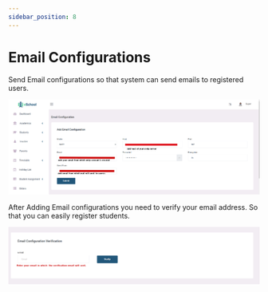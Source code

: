 ```yaml
---
sidebar_position: 8
---
```


# Email Configurations

Send Email configurations so that system can send emails to registered users.

![Email Configurations](../static/images/admin/11.png)

After Adding Email configurations you need to verify your email address. So that you can easily register students.

![Email Verification](../static/images/admin/12.png) 